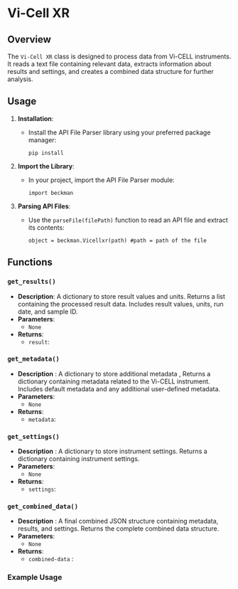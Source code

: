 # Vi-Cell XR

## Overview
The `Vi-Cell XR` class is designed to process data from Vi-CELL instruments. It reads a text file containing relevant data, extracts information about results and settings, and creates a combined data structure for further analysis.

## Usage

1. **Installation**:
   - Install the API File Parser library using your preferred package manager:
     ```
     pip install 
     ```

2. **Import the Library**:
   - In your project, import the API File Parser module:
     ```
     import beckman
     ```

3. **Parsing API Files**:
   - Use the `parseFile(filePath)` function to read an API file and extract its contents:
     ```
     object = beckman.Vicellxr(path) #path = path of the file
     ```

## Functions

### `get_results()`
- **Description**: A dictionary to store result values and units. Returns a list containing the processed result data. Includes result values, units, run date, and sample ID.
- **Parameters**:
  - `None` 
- **Returns**:
  - `result`:  

### `get_metadata()`
- **Description** : A dictionary to store additional metadata , Returns a dictionary containing metadata related to the Vi-CELL instrument. Includes default metadata and any additional user-defined metadata.
- **Parameters**:
  - `None` 
- **Returns**:
  - `metadata`:   

### `get_settings()`
- **Description** : A dictionary to store instrument settings. Returns a dictionary containing instrument settings.
- **Parameters**:
  - `None` 
- **Returns**:
  - `settings`:   

### `get_combined_data()`
- **Description** : A final combined JSON structure containing metadata, results, and settings. Returns the complete combined data structure.
- **Parameters**:
  - `None` 
- **Returns**:
  - `combined-data` :   

### Example Usage
```python

```